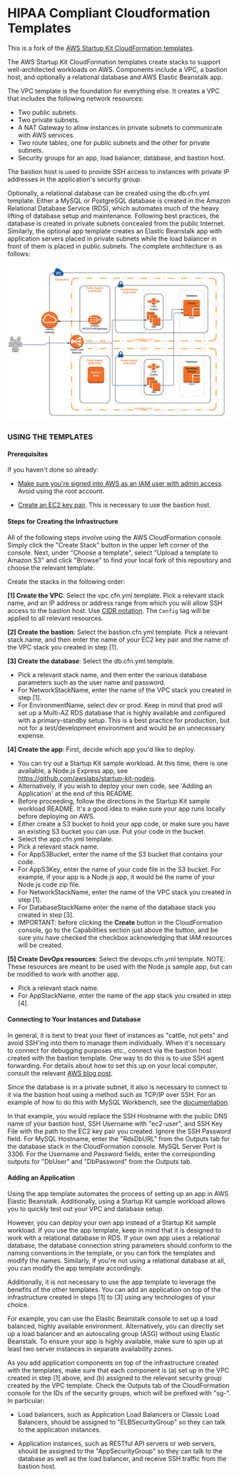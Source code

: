 # HIPAA Compliant Cloudformation Templates

This is a fork of the
[AWS Startup Kit CloudFormation templates](https://github.com/awslabs/startup-kit-templates).

The AWS Startup Kit CloudFormation templates create stacks to support well-architected
workloads on AWS. Components include a VPC, a bastion host, and optionally a relational
database and AWS Elastic Beanstalk app.

The VPC template is the foundation for everything else. It creates a VPC that includes
the following network resources:
- Two public subnets.
- Two private subnets.
- A NAT Gateway to allow instances in private subnets to communicate with AWS services.
- Two route tables, one for public subnets and the other for private subnets.
- Security groups for an app, load balancer, database, and bastion host.
    
The bastion host is used to provide SSH access to instances with private IP addresses in
the application's security group.

Optionally, a relational database can be created using the db.cfn.yml template. Either
a MySQL or PostgreSQL database is created in the Amazon Relational Database Service
(RDS), which automates much of the heavy lifting of database setup and maintenance.
Following best practices, the database is created in private subnets concealed from the 
public Internet.  Similarly, the optional app template creates an Elastic Beanstalk app
with application servers placed in private subnets while the load balancer in front of
them is placed in public subnets.  The complete architecture is as follows:

![Architecture](images/architecture.png)

### USING THE TEMPLATES

#### Prerequisites

If you haven't done so already:

- [Make sure you're signed into AWS as an IAM user with admin access](http://docs.aws.amazon.com/IAM/latest/UserGuide/getting-started_create-admin-group.html).
Avoid using the root account.


- [Create an EC2 key pair](http://docs.aws.amazon.com/AWSEC2/latest/UserGuide/ec2-key-pairs.html#having-ec2-create-your-key-pair). This is necessary to use the bastion host.

#### Steps for Creating the Infrastructure

All of the following steps involve using the AWS CloudFormation console. Simply
click the "Create Stack" button in the upper left corner of the console. Next,
under "Choose a template", select "Upload a template to Amazon S3" and click
"Browse" to find your local fork of this repository and choose the relevant template.

Create the stacks in the following order:

**[1] Create the VPC**: Select the vpc.cfn.yml template. Pick a relevant stack
name, and an IP address or address range from which you will allow SSH access
to the bastion host. Use [CIDR notation](https://en.wikipedia.org/wiki/Classless_Inter-Domain_Routing). The `Config` tag will be applied to all relevant resources.

**[2] Create the bastion**: Select the bastion.cfn.yml template. Pick a relevant
stack name, and then enter the name of your EC2 key pair and the name of the VPC
stack you created in step [1]. 

**[3] Create the database**: Select the db.cfn.yml template. 
- Pick a relevant stack name, and then enter the various database parameters such
as the user name and password. 
- For NetworkStackName, enter the name of the VPC stack you created in step [1]. 
- For EnvironmentName, select dev or prod.  Keep in mind that prod will set up a 
Multi-AZ RDS database that is highly available and configured with a primary-standby
setup. This is a best practice for production, but not for a test/development environment
and would be an unnecessary expense.

**[4] Create the app**: First, decide which app you'd like to deploy.
- You can try out a Startup Kit sample workload.  At this time, there is one available,
a Node.js Express app, see https://github.com/awslabs/startup-kit-nodejs.  
- Alternatively, if you wish to deploy your own code, see 'Adding an Application'
at the end of this README.
- Before proceeding, follow the directions in the Startup Kit sample workload README.
It's a good idea to make sure your app runs locally before deploying on AWS.
- Either create a S3 bucket to hold your app code, or make sure you have an existing S3 bucket you can use.  Put your code in the bucket.
- Select the app.cfn.yml template. 
- Pick a relevant stack name. 
- For AppS3Bucket, enter the name of the S3 bucket that contains your code.
- For AppS3Key, enter the name of your code file in the S3 bucket.  For example, if your
app is a Node.js app, it would be the name of your Node.js code zip file. 
- For NetworkStackName, enter the name of the VPC stack you created in step [1].
- For DatabaseStackName enter the name of the database stack you created in step [3].  
- IMPORTANT:  before clicking the **Create** button in the CloudFormation console, 
go to the Capabilities section just above the button, and be sure you have checked the
checkbox acknowledging that IAM resources will be created.  

**[5] Create DevOps resources**: Select the devops.cfn.yml template. NOTE:  These resources
are meant to be used with the Node.js sample app, but can be modified to work with another app.  
- Pick a relevant stack name. 
- For AppStackName, enter the name of the app stack you created in step [4].

#### Connecting to Your Instances and Database

In general, it is best to treat your fleet of instances as "cattle, not pets" and
avoid SSH'ing into them to manage them individually. When it's necessary to connect
for debugging purposes etc., connect via the bastion host created with the bastion
template. One way to do this is to use SSH agent forwarding. For details about how
to set this up on your local computer, consult the relevant [AWS blog post](https://aws.amazon.com/blogs/security/securely-connect-to-linux-instances-running-in-a-private-amazon-vpc).

Since the database is in a private subnet, it also is necessary to connect to it via
the bastion host using a method such as TCP/IP over SSH. For an example of how 
to do this with MySQL Workbench, see the [documentation](http://dev.mysql.com/doc/workbench/en/wb-mysql-connections-methods-ssh.html).

In that example, you would replace the SSH Hostname with the public DNS name of
your bastion host, SSH Username with "ec2-user", and SSH Key File with the path 
to the EC2 key pair you created. Ignore the SSH Password field. For MySQL Hostname,
enter the "RdsDbURL" from the Outputs tab for the database stack in the CloudFormation
console. MySQL Server Port is 3306. For the Username and Password fields, enter the 
corresponding outputs for "DbUser" and "DbPassword" from the Outputs tab.


#### Adding an Application

Using the app template automates the process of setting up an app in AWS Elastic
Beanstalk. Additionally, using a Startup Kit sample workload allows you to quickly
test out your VPC and database setup.

However, you can deploy your own app instead of a Startup Kit sample workload.  If
you use the app template, keep in mind that it is designed to work with a relational
database in RDS.  If your own app uses a relational database, the database connection
string parameters should conform to the naming conventions in the template, or you
can fork the templates and modify the names.  Similarly, if you're not using a
relational database at all, you can modify the app template accordingly.

Additionally, it is not necessary to use the app template to leverage the benefits 
of the other templates. You can add an application on top of the infrastructure created
in steps [1] to [3] using any technologies of your choice.

For example, you can use the Elastic Beanstalk console to set up a load balanced,
highly available environment. Alternatively, you can directly set up a load balancer
and an autoscaling group (ASG) without using Elastic Beanstalk. To ensure your app
is highly available, make sure to spin up at least two server instances in separate
availability zones.

As you add application components on top of the infrastructure created with the
templates, make sure that each component is (a) set up in the VPC created in
step [1] above, and (b) assigned to the relevant security group created by the
VPC template. Check the Outputs tab of the CloudFormation console for the IDs
of the security groups, which will be prefixed with "sg-". In particular:

- Load balancers, such as Application Load Balancers or Classic Load Balancers,
should be assigned to "ELBSecurityGroup" so they can talk to the application
instances.

- Application instances, such as RESTful API servers or web servers, should be
assigned to the "AppSecurityGroup" so they can talk to the database as
well as the load balancer, and receive SSH traffic from the bastion host.
